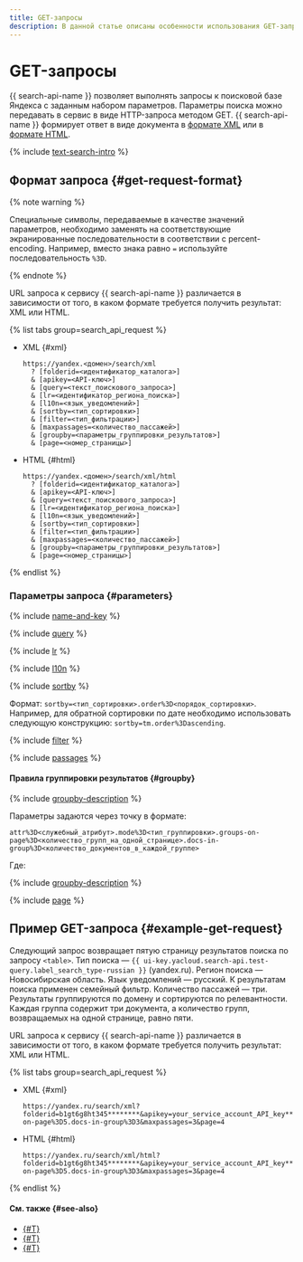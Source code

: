 ```yaml
---
title: GET-запросы
description: В данной статье описаны особенности использования GET-запросов.
---
```


# GET-запросы

{{ search-api-name }} позволяет выполнять запросы к поисковой базе Яндекса с заданным набором параметров. Параметры поиска можно передавать в сервис в виде HTTP-запроса методом GET. {{ search-api-name }} формирует ответ в виде документа в [формате XML](./response.md) или в [формате HTML](./html-response.md).

{% include [text-search-intro](../../_includes/search-api/text-search-intro.md) %}

## Формат запроса {#get-request-format}

{% note warning %}

Специальные символы, передаваемые в качестве значений параметров, необходимо заменять на соответствующие экранированные последовательности в соответствии с percent-encoding. Например, вместо знака равно `=` используйте последовательность `%3D`.

{% endnote %}

URL запроса к сервису {{ search-api-name }} различается в зависимости от того, в каком формате требуется получить результат: XML или HTML.

{% list tabs group=search_api_request %}

- XML {#xml}

  ```httpget
  https://yandex.<домен>/search/xml
    ? [folderid=<идентификатор_каталога>]
    & [apikey=<API-ключ>]
    & [query=<текст_поискового_запроса>]
    & [lr=<идентификатор_региона_поиска>]
    & [l10n=<язык_уведомлений>]
    & [sortby=<тип_сортировки>]
    & [filter=<тип_фильтрации>]
    & [maxpassages=<количество_пассажей>]
    & [groupby=<параметры_группировки_результатов>]
    & [page=<номер_страницы>]
  ```

- HTML {#html}

  ```httpget
  https://yandex.<домен>/search/xml/html
    ? [folderid=<идентификатор_каталога>]
    & [apikey=<API-ключ>]
    & [query=<текст_поискового_запроса>]
    & [lr=<идентификатор_региона_поиска>]
    & [l10n=<язык_уведомлений>]
    & [sortby=<тип_сортировки>]
    & [filter=<тип_фильтрации>]
    & [maxpassages=<количество_пассажей>]
    & [groupby=<параметры_группировки_результатов>]
    & [page=<номер_страницы>]
  ```

{% endlist %}

### Параметры запроса {#parameters}

{% include [name-and-key](../../_includes/search-api/key.md) %}

{% include [query](../../_includes/search-api/query.md) %}

{% include [lr](../../_includes/search-api/lr.md) %}

{% include [l10n](../../_includes/search-api/l10n.md) %}

{% include [sortby](../../_includes/search-api/sortby.md) %}

Формат: `sortby=<тип_сортировки>.order%3D<порядок_сортировки>`. Например, для обратной сортировки по дате необходимо использовать следующую конструкцию: `sortby=tm.order%3Dascending`.

{% include [filter](../../_includes/search-api/filter.md) %}

{% include [passages](../../_includes/search-api/passages.md) %}

#### Правила группировки результатов {#groupby}

{% include [groupby-description](../../_includes/search-api/groupby-description.md) %}

Параметры задаются через точку в формате:

```httpget
attr%3D<служебный_атрибут>.mode%3D<тип_группировки>.groups-on-page%3D<количество_групп_на_одной_странице>.docs-in-group%3D<количество_документов_в_каждой_группе>
```

Где: 

{% include [groupby-description](../../_includes/search-api/groupby-parameters.md) %}

{% include [page](../../_includes/search-api/page.md) %}

## Пример GET-запроса {#example-get-request}

Следующий запрос возвращает пятую страницу результатов поиска по запросу `<table>`. Тип поиска — `{{ ui-key.yacloud.search-api.test-query.label_search_type-russian }}` (yandex.ru). Регион поиска — Новосибирская область. Язык уведомлений — русский. К результатам поиска применен семейный фильтр. Количество пассажей — три. Результаты группируются по домену и сортируются по релевантности. Каждая группа содержит три документа, а количество групп, возвращаемых на одной странице, равно пяти.

URL запроса к сервису {{ search-api-name }} различается в зависимости от того, в каком формате требуется получить результат: XML или HTML.

{% list tabs group=search_api_request %}

- XML {#xml}

  ```httpget
  https://yandex.ru/search/xml?folderid=b1gt6g8ht345********&apikey=your_service_account_API_key********&query=%3Ctable%3E&lr=11316&l10n=ru&sortby=rlv&filter=strict&groupby=attr%3Dd.mode%3Ddeep.groups-on-page%3D5.docs-in-group%3D3&maxpassages=3&page=4
  ```

- HTML {#html}

  ```httpget
  https://yandex.ru/search/xml/html?folderid=b1gt6g8ht345********&apikey=your_service_account_API_key********&query=%3Ctable%3E&lr=11316&l10n=ru&sortby=rlv&filter=strict&groupby=attr%3Dd.mode%3Ddeep.groups-on-page%3D5.docs-in-group%3D3&maxpassages=3&page=4
  ```

{% endlist %}

#### См. также {#see-also}

* [{#T}](./response.md)
* [{#T}](./html-response.md)
* [{#T}](../operations/searching.md)